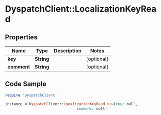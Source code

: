 # DyspatchClient::LocalizationKeyRead

## Properties

Name | Type | Description | Notes
------------ | ------------- | ------------- | -------------
**key** | **String** |  | [optional] 
**comment** | **String** |  | [optional] 

## Code Sample

```ruby
require 'DyspatchClient'

instance = DyspatchClient::LocalizationKeyRead.new(key: null,
                                 comment: null)
```


